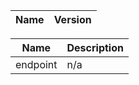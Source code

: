 


| Name | Version |
|------|---------|




| Name | Description |
|------|-------------|
| endpoint | n/a |
